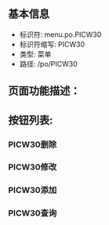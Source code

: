 
## 基本信息

- 标识符: menu.po.PICW30
- 标识符缩写: PICW30
- 类型: 菜单
- 路径: /po/PICW30

## 页面功能描述：





## 按钮列表:


### PICW30删除



### PICW30修改



### PICW30添加



### PICW30查询


